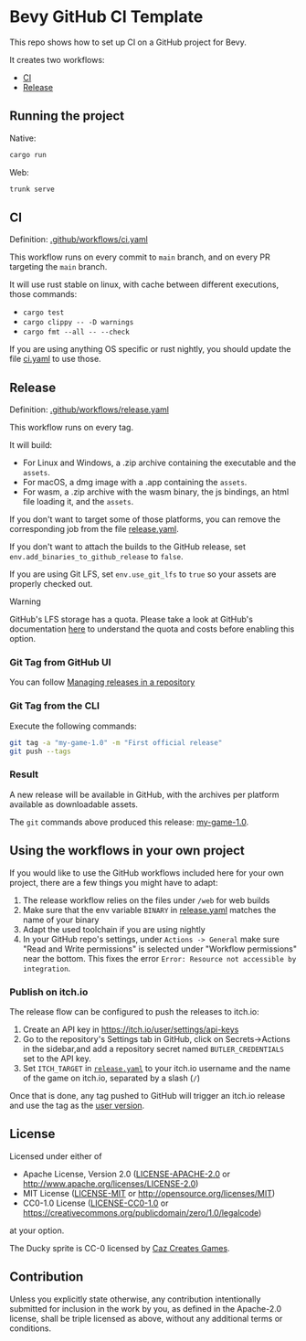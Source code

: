 # Bevy GitHub CI Template

This repo shows how to set up CI on a GitHub project for Bevy.

It creates two workflows:

* [CI](#ci)
* [Release](#release)

## Running the project

Native:

```sh
cargo run
```

Web:

```sh
trunk serve
```

## CI

Definition: [.github/workflows/ci.yaml](./.github/workflows/ci.yaml)

This workflow runs on every commit to `main` branch, and on every PR targeting the `main` branch.

It will use rust stable on linux, with cache between different executions, those commands:

* `cargo test`
* `cargo clippy -- -D warnings`
* `cargo fmt --all -- --check`

If you are using anything OS specific or rust nightly, you should update the file [ci.yaml](./.github/workflows/ci.yaml) to use those.

## Release

Definition: [.github/workflows/release.yaml](./.github/workflows/release.yaml)

This workflow runs on every tag.

It will build:

* For Linux and Windows, a .zip archive containing the executable and the `assets`.
* For macOS, a dmg image with a .app containing the `assets`.
* For wasm, a .zip archive with the wasm binary, the js bindings, an html file loading it, and the `assets`.

If you don't want to target some of those platforms, you can remove the corresponding job from the file [release.yaml](./.github/workflows/release.yaml).

If you don't want to attach the builds to the GitHub release, set `env.add_binaries_to_github_release` to `false`.

If you are using Git LFS, set `env.use_git_lfs` to `true` so your assets are properly checked out.

> [!Warning]
> GitHub's LFS storage has a quota. Please take a look at GitHub's documentation [here](https://docs.github.com/en/repositories/working-with-files/managing-large-files/about-storage-and-bandwidth-usage) to understand the quota and costs before enabling this option.

### Git Tag from GitHub UI

You can follow [Managing releases in a repository](https://docs.github.com/en/repositories/releasing-projects-on-github/managing-releases-in-a-repository)

### Git Tag from the CLI

Execute the following commands:

```sh
git tag -a "my-game-1.0" -m "First official release"
git push --tags
```

### Result

A new release will be available in GitHub, with the archives per platform available as downloadable assets.

The `git` commands above produced this release: [my-game-1.0](
https://github.com/bevyengine/bevy_github_ci_template/releases/tag/my-game-1.0).

## Using the workflows in your own project

If you would like to use the GitHub workflows included here for your own project, there are a few things you might have to adapt:

1. The release workflow relies on the files under `/web` for web builds
2. Make sure that the env variable `BINARY` in [release.yaml](.github/workflows/release.yaml#L20) matches the name of your binary
3. Adapt the used toolchain if you are using nightly
4. In your GitHub repo's settings, under `Actions -> General` make sure "Read and Write permissions" is selected under "Workflow permissions" near the bottom. This fixes the error `Error: Resource not accessible by integration`.

### Publish on itch.io

The release flow can be configured to push the releases to itch.io:

1. Create an API key in <https://itch.io/user/settings/api-keys>
2. Go to the repository's Settings tab in GitHub, click on Secrets->Actions in the sidebar,and add a repository secret named `BUTLER_CREDENTIALS` set to the API key.
3. Set `ITCH_TARGET` in [`release.yaml`](.github/workflows/release.yaml#L25) to your itch.io username and the name of the game on itch.io, separated by a slash (`/`)

Once that is done, any tag pushed to GitHub will trigger an itch.io release and use the tag as the [user version](https://itch.io/docs/butler/pushing.html#specifying-your-own-version-number).

## License

Licensed under either of

* Apache License, Version 2.0
   ([LICENSE-APACHE-2.0](LICENSE-Apache-2.0) or <http://www.apache.org/licenses/LICENSE-2.0>)
* MIT License
   ([LICENSE-MIT](LICENSE-MIT) or <http://opensource.org/licenses/MIT>)
* CC0-1.0 License
   ([LICENSE-CC0-1.0](LICENSE-CC0-1.0) or <https://creativecommons.org/publicdomain/zero/1.0/legalcode>)

at your option.

The Ducky sprite is CC-0 licensed by [Caz Creates Games](https://caz-creates-games.itch.io/ducky-2).

## Contribution

Unless you explicitly state otherwise, any contribution intentionally submitted
for inclusion in the work by you, as defined in the Apache-2.0 license, shall be
triple licensed as above, without any additional terms or conditions.
